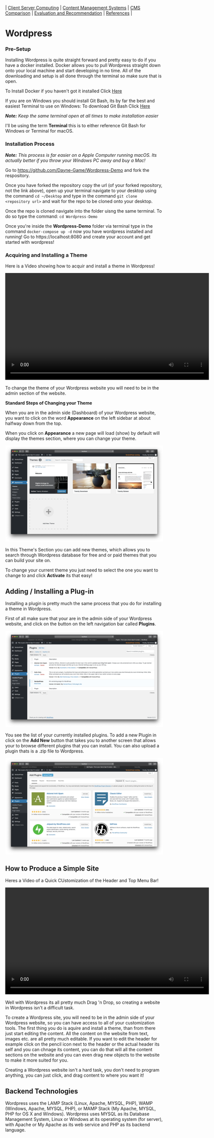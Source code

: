 | [Client Server Computing](CSC.md) |
[Content Management Systems](CMS.md) |
[CMS Comparison](CMSComp.md) |
[Evaluation and Recommendation](EAR.md) |
[References](References.md) |

# Wordpress

### Pre-Setup

Installing Wordpress is quite straight forward and pretty easy to do if you have a docker installed. Docker allows you to pull Wordpress straight down onto your local machine and start developing in no time. All of the downloading and setup is all done through the terminal so make sure that is open.

To Install Docker if you haven't got it installed Click <a href="https://docs.docker.com/docker-for-windows/install/">Here</a>

If you are on Windows you should install Git Bash, its by far the best and easiest Terminal to use on Windows: To download Git Bash Click <a href="https://git-scm.com/downloads">Here</a>

**_Note:_** _Keep the same terminal open at all times to make installation easier_

I'll be using the term **Terminal** this is to either reference Git Bash for Windows or Terminal for macOS.

### Installation Process

**_Note:_** _This process is far easier on a Apple Computer running macOS. Its actually better if you throw your Windows PC away and buy a Mac!_

Go to https://github.com/Dayne-Game/Wordpress-Demo and fork the respository.

Once you have forked the repository copy the url (of your forked repository, not the link above), open up your terminal navigate to your desktop using the command `cd ~/Desktop` and type in the command `git clone <repository url>` and wait for the repo to be cloned onto your desktop.

Once the repo is cloned navigate into the folder uisng the same terminal. To do so type the command: `cd Wordpress-Demo`

Once you're inside the **Wordpress-Demo** folder via terminal type in the command `docker-compose up -d` now you have wordpress installed and running! Go to https://localhost:8080 and create your account and get started with wordpress!

### Acquiring and Installing a Theme

Here is a Video showing how to acquir and install a theme in Wordpress!

<video width="650" height="340" controls>
  <source src="Videos/Theme.mp4" type="video/mp4">
</video>

To change the theme of your Wordpress website you will need to be in the admin section of the website.

**Standard Steps of Changing your Theme**

When you are in the admin side (Dashboard) of your Wordpress website, you want to click on the word **Appearance** on the left sidebar at about halfway down from the top.

When you click on **Appearance** a new page will load (show) by default will display the themes section, where you can change your theme.

<img src="Images/Theme-Example.png" alt="Themes Section Example">

In this Theme's Section you can add new themes, which allows you to search through Wordpress database for free and or paid themes that you can build your site on.

To change your current theme you just need to select the one you want to change to and click **Activate** its that easy!

## Adding / Installing a Plug-in

Installing a plugin is pretty much the same process that you do for installing a theme in Wordpress.

First of all make sure that your are in the admin side of your Wordpress website, and click on the button on the left navigation bar called **Plugins**.

<img src="Images/Plugin-Image.png" alt="Plugin Image 1">

You see the list of your currently installed plugins. To add a new Plugin in click on the **Add New** button that takes you to another screen that allows your to browse different plugins that you can install. You can also upload a plugin thats is a .zip file to Wordpress.

<img src="Images/Plugin-2.png" alt="Plugin Image 2">

## How to Produce a Simple Site

Heres a Video of a Quick CUstomization of the Header and Top Menu Bar!

<video width="650" height="340" controls>
  <source src="Videos/Quick-Customize.mp4" type="video/mp4">
</video>

Well with Wordpress its all pretty much Drag 'n Drop, so creating a website in Wordpress isn't a difficult task.

To create a Wordpress site, you will need to be in the admin side of your Wordpress website, so you can have access to all of your customization tools. The first thing you do is aquire and install a theme, than from there just start editing the content. All the content on the website from text, images etc. are all pretty much editable. If you want to edit the header for example click on the pencil icon next to the header or the actual header its self and you can chnage its content, you can do that will all the content sections on the website and you can even drag new objects to the website to make it more suited for you.

Creating a Wordpress website isn't a hard task, you don't need to program anything, you can just click, and drag content to where you want it!

## Backend Technologies

Wordpress uses the LAMP Stack (Linux, Apache, MYSQL, PHP), WAMP (Windows, Apache, MYSQL, PHP), or MAMP Stack (My Apache, MYSQL, PHP for OS X and Windows). Wordpress uses MYSQL as its Database Management System, Linux or Windows at its operating system (for server), with Apache or My Apache as its web service and PHP as its backend language.
